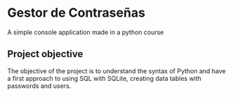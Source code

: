 # Gestor de Contraseñas
A simple console application made in a python course
## Project objective
The objective of the project is to understand the syntax of Python and have a first approach to using SQL with SQLite, creating data tables with passwords and users.
